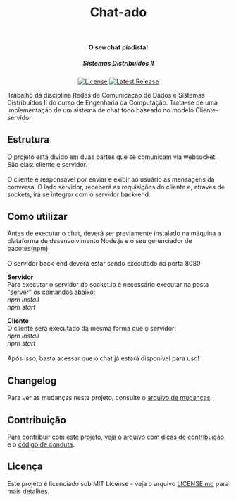 <h1 align="center">
  Chat-ado
  <br>
  <br>
</h1>

<h4 align="center">O seu chat piadista!</h4>
<h5 align="center">Sistemas Distribuídos II</h5>

<p align="center">
    <a href="https://opensource.org/licenses/MIT"><img src="https://img.shields.io/badge/license-MIT-blue.svg" alt="License"></a>
    <a href="https://github.com/phoms/chat-ado/releases"><img src="https://img.shields.io/github/release/phoms/chat-ado.svg" alt="Latest Release"></a>
</p>

Trabalho da disciplina Redes de Comunicação de Dados e Sistemas Distribuídos II do curso de Engenharia da Computação. Trata-se de uma implementação de um sistema de chat todo baseado no modelo Cliente-servidor.

## Estrutura

O projeto está divido em duas partes que se comunicam via websocket. São elas: cliente e servidor. 
<br>
<br>
O cliente é responsável por enviar e exibir ao usuário as mensagens da conversa. O lado servidor, receberá as requisições do cliente e, através de sockets, irá se integrar com o servidor back-end. 

## Como utilizar

Antes de executar o chat, deverá ser previamente instalado na máquina a plataforma de desenvolvimento Node.js e o seu gerenciador de pacotes(npm).
<br>
<br>
O servidor back-end deverá estar sendo executado na porta 8080.

**Servidor**
<br>
Para executar o servidor do socket.io é necessário executar na pasta "server" os comandos abaixo:
<br>
*npm install*
<br>
*npm start*

**Cliente**
<br>
O cliente será executado da mesma forma que o servidor:
<br>
*npm install*
<br>
*npm start*
<br>
<br>
Após isso, basta acessar <a href="http://localhost:3000/"></a> que o chat já estará disponível para uso!

## Changelog

Para ver as mudanças neste projeto, consulte o [arquivo de mudanças](CHANGELOG.md).

## Contribuição

Para contribuir com este projeto, veja o arquivo com [dicas de contribuição](CONTRIBUTING.md) e o [código de conduta](CONDUCT.md).

## Licença

Este projeto é licenciado sob MIT License - veja o arquivo [LICENSE.md](LICENSE.md) para mais detalhes.